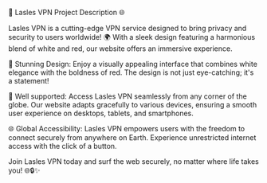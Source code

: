 🚀 Lasles VPN Project Description 🌐

Lasles VPN is a cutting-edge VPN service designed to bring privacy and security to users worldwide! 🌍 With a sleek design featuring a harmonious blend of white and red, our website offers an immersive experience.

🎨 Stunning Design:
Enjoy a visually appealing interface that combines white elegance with the boldness of red. The design is not just eye-catching; it's a statement!

📱 Well supported:
Access Lasles VPN seamlessly from any corner of the globe. Our website adapts gracefully to various devices, ensuring a smooth user experience on desktops, tablets, and smartphones.

🌐 Global Accessibility:
Lasles VPN empowers users with the freedom to connect securely from anywhere on Earth. Experience unrestricted internet access with the click of a button.

Join Lasles VPN today and surf the web securely, no matter where life takes you! 🌐🔒✨
